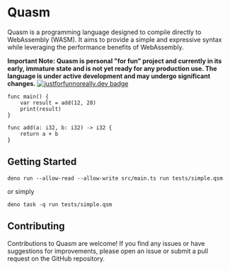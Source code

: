 # Quasm
Quasm is a programming language designed to compile directly to WebAssembly (WASM). It aims to provide a simple and expressive syntax while leveraging the performance benefits of WebAssembly.

**Important Note: Quasm is personal "for fun" project and currently in its early, immature state and is not yet ready for any production use. The language is under active development and may undergo significant changes.** [![justforfunnoreally.dev badge](https://img.shields.io/badge/justforfunnoreally-dev-9ff)](https://justforfunnoreally.dev)

```
func main() {
    var result = add(12, 28)
    print(result)
}

func add(a: i32, b: i32) -> i32 {
    return a + b
}
```
## Getting Started
```deno run --allow-read --allow-write src/main.ts run tests/simple.qsm```

or simply

```deno task -q run tests/simple.qsm```


## Contributing
Contributions to Quasm are welcome! If you find any issues or have suggestions for improvements, please open an issue or submit a pull request on the GitHub repository.